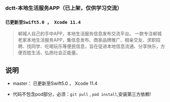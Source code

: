 ### dctt-本地生活服务APP（已上架，仅供学习交流）


### `已更新至Swift5.0 ， Xcode 11.4 `

> 郸城人自己的手中APP，本地生活服务信息发布交流平台。
一款专注郸城老家本地生活服务APP，集信息发布、商家品牌推广、相亲交友、求职招聘、找同学、吃喝玩乐等便民信息，旨在促进本地信息流通、分享快乐，方便百姓生活、弘扬社会正能量。

## 说明
* master： 已更新至Swift5.0 ， Xcode 11.4 

* 代码不包含pod部分，必须：`git pull` , `pod install`,安装第三方依赖!






